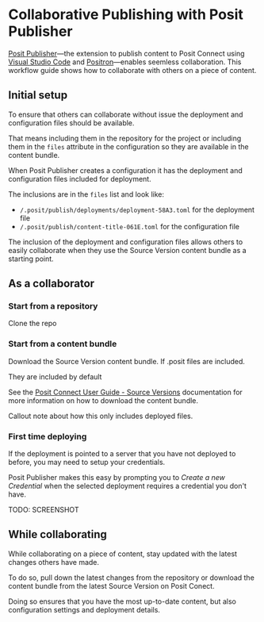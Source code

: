 # Collaborative Publishing with Posit Publisher

[Posit Publisher](https://github.com/posit-dev/publisher)—the extension to
publish content to Posit Connect using
[Visual Studio Code](https://code.visualstudio.com/) and
[Positron](https://positron.posit.co/)—enables seemless collaboration. This
workflow guide shows how to collaborate with others on a piece of content.

## Initial setup

To ensure that others can collaborate without issue the deployment and
configuration files should be available.

That means including them in the repository for the project or including them
in the `files` attribute in the configuration so they are available in the
content bundle.

When Posit Publisher creates a configuration it has the deployment and
configuration files included for deployment.

The inclusions are in the `files` list and look like:

- `/.posit/publish/deployments/deployment-58A3.toml` for the deployment file
- `/.posit/publish/content-title-061E.toml` for the configuration file

The inclusion of the deployment and configuration files allows others to easily
collaborate when they use the Source Version content bundle as a starting point.

## As a collaborator

### Start from a repository

Clone the repo

### Start from a content bundle

Download the Source Version content bundle. If .posit files are included.

They are included by default

See the
[Posit Connect User Guide - Source Versions](https://docs.posit.co/connect/user/source-versions/)
documentation for more information on how to download the content bundle.

Callout note about how this only includes deployed files.

### First time deploying

If the deployment is pointed to a server that you have not deployed to before,
you may need to setup your credentials.

Posit Publisher makes this easy by prompting you to _Create a new Credential_
when the selected deployment requires a credential you don't have.

TODO: SCREENSHOT

## While collaborating

While collaborating on a piece of content, stay updated with the latest changes
others have made.

To do so, pull down the latest changes from the repository or download the
content bundle from the latest Source Version on Posit Conect.

Doing so ensures that you have the most up-to-date content, but also
configuration settings and deployment details.
